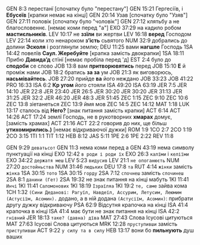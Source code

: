 GEN 8:3 перестанї [спочатку було "перестану"]
GEN 15:21 Гергесіїв, і **Ебусеїв** [крапки немає на кінці]
GEN 20:14 Узав [спочатку було "Узяв"]
GEN 27:11 половік [спочатку було "чоловік"]
GEN 27:12 клятьбу а не благословеннє. [немає коми перед "а"]
EXO 37:29 на кадило робом **мастиєльників**.
LEV 10:17 не **ззїли** ви жертви
LEV 16:18 **веред** Господом
LEV 22:14 коли хто ненароком **зʼість** сьвятого
NUM 32:9 добрались до долини **Эсколя** і розглянули землю;
DEU 11:25 вами **нагшле** Господь
1SA 14:42 повелїв **Саул. Жеребуйте** [крапка замість двокрапки]
1SA 18:11 Прибю **Давидаʼд** стїнї [немає пробіла перед 'д]
EST 2:4 було до **сподоби** се слово
JOB 13:8 вам **притворювятись** перед
JOB 15:10 **Е** й проміж нами
JOB 18:2 братись **за за** ум
JOB 21:3 як виговорюсь, **насьмівайтесь**.
JOB 27:20 прийде **ва** його неждано
JOB 33:23
JOB 41:22
PRO 16:33
ISA 6:2 **Кр угом** його стояли
ISA 49:20
ISA 63:19
JER 7:5
JER 14:10
JER 22:8
JER 23:40
JER 26:5
JER 30:20
JER 30:20
JER 31:13
JER 31:25
JER 32:2
JER 46:20
JER 48:3
JER 51:45
ZEC 1:15
ZEC 9:10
ZEC 10:6
ZEC 13:8 зіетанеться
ZEC 13:9 ймя мов
ZEC 14:5
ZEC 14:12
MAT 1:18
LUK 13:17 сталось від **Него?** [знак питання замість крапки]
ACT 6:14
ACT 14:26
ACT 17:24 землї Господь, не в рукотворних **хмарах** домує, [замість храмах]
ACT 21:16
ACT 22:2 говорив до них, ще більш **утихомирились.)** [немає відкриваючої дужки]
ROM 1:9
1CO 2:7
2CO 1:19
2CO 3:15
1TI 1:1
TIT 1:12
HEB 8:12
JAS 5:11
1PE 2:6
1PE 2:22
REV 11:8

GEN 9:29 `деватьсот`
GEN 11:3 нема коми перед а
GEN 43:19 нема символу пунктуації на кінці
EXO 12:42 `в роди і роди їх`
EXO 26:3 `калїми` і `келіїми`
EXO 34:22 `держатя меш`
LEV 5:23 `видусив`
LEV 21:1 `не опоганюєть`
NUM 27:20 `достойньства`
NUM 31:46 `людьких`
DEU 17:8 `та`
RUT 4:14 `жінки` замість `жінка`
1SA 30:15 `тото`
1SA 30:15 `горду`
2SA 7:12 `спочнеш` замість `спочинеш`
2SA 8:1 `данини (Гет)`
2SA 19:32 не знак питання на кінці мабуть
1KI 11:41 `Инчі`
1KI 11:41 `Саломонових`
1KI 18:19 `Ізраїляа`
1KI 19:2 `те, саме` зайва кома
1CH 1:32 `(Сини Деданові: Рагуїл, Навдеїл, Ассурим, Летусим, Леюмим (Астусіїм, Асомин).` додано, а в ній додана `(Астусіїм, Асомин)`: прибрати другу дужку відкриваючу
PSA 62:9 Відсутня крапочка на кінці
ISA 41:4 крапочка в кінці
ISA 41:4 має бути не знак питання на кінці
ISA 42:2 `гнівний`
JER 18:13 `таке? (давна) дїва`
MAT 27:43 Слова Ісусові цитуються
MAT 27:63 Ісусові Слова цитуються
MRK 12:28 `пруступивши` замість `приступивши`
ACT 9:22 `у силу та в силу`
HEB 13:17 вони бо **пильнують** душ ваших